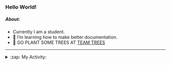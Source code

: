 ### Hello World!

##### About:
- Currently I am a student.
- 🌱 I’m learning how to make better documentation.
- 🌱 GO PLANT SOME TREES AT [TEAM TREES](https://teamtrees.org/)

---
<details>
  <summary>:zap: My Activity:</summary>
  
<!--START_SECTION:waka-->
![Code Time](http://img.shields.io/badge/Code%20Time-1%2C068%20hrs%2048%20mins-blue)

**I'm a Night 🦉** 

```text
🌞 Morning                1650 commits        ███░░░░░░░░░░░░░░░░░░░░░░   10.10 % 
🌆 Daytime                5208 commits        ████████░░░░░░░░░░░░░░░░░   31.89 % 
🌃 Evening                4778 commits        ███████░░░░░░░░░░░░░░░░░░   29.25 % 
🌙 Night                  4697 commits        ███████░░░░░░░░░░░░░░░░░░   28.76 % 
```
📅 **I'm Most Productive on Wednesday** 

```text
Monday                   2377 commits        ████░░░░░░░░░░░░░░░░░░░░░   14.55 % 
Tuesday                  2008 commits        ███░░░░░░░░░░░░░░░░░░░░░░   12.29 % 
Wednesday                3796 commits        ██████░░░░░░░░░░░░░░░░░░░   23.24 % 
Thursday                 2289 commits        ████░░░░░░░░░░░░░░░░░░░░░   14.01 % 
Friday                   1614 commits        ██░░░░░░░░░░░░░░░░░░░░░░░   09.88 % 
Saturday                 1493 commits        ██░░░░░░░░░░░░░░░░░░░░░░░   09.14 % 
Sunday                   2756 commits        ████░░░░░░░░░░░░░░░░░░░░░   16.87 % 
```


📊 **This Week I Spent My Time On** 

```text
🔥 Editors: 
VS Code                  5 hrs 39 mins       █████████████████████████   100.00 % 

🐱‍💻 Projects: 
praise                   2 hrs 17 mins       ██████████░░░░░░░░░░░░░░░   40.60 % 
gdsc-next-weather-app    2 hrs 14 mins       ██████████░░░░░░░░░░░░░░░   39.72 % 
CSF22                    1 hr 6 mins         █████░░░░░░░░░░░░░░░░░░░░   19.68 % 
```


 Last Updated on 20/03/2023 13:09:52 UTC
<!--END_SECTION:waka-->
</details>
